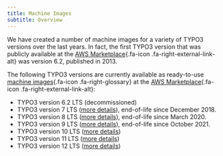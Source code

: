 ```yaml
---
title: Machine Images
subtitle: Overview
---
```


We have created a number of machine images for a variety of TYPO3 versions over the last years. In fact, the first TYPO3 version that was publicly available at the [AWS Marketplace](https://aws.amazon.com/marketplace/seller-profile?id=3c5e5f3c-d60e-4405-a9ca-aae8abfa3e2b){.fa-icon .fa-right-external-link-alt} was version 6.2, published in 2013.

The following TYPO3 versions are currently available as ready-to-use [machine images](../miscellaneous/glossary.md#machineimages){.fa-icon .fa-right-glossary} at the [AWS Marketplace](https://aws.amazon.com/marketplace/seller-profile?id=3c5e5f3c-d60e-4405-a9ca-aae8abfa3e2b){.fa-icon .fa-right-external-link-alt}:

* <span class="strikethrough">TYPO3 version 6.2 LTS</span> (decommissioned)
* TYPO3 version 7 LTS ([more details](typo3v7.md)), end-of-life since December 2018.
* TYPO3 version 8 LTS ([more details](typo3v8.md)), end-of-life since March 2020.
* TYPO3 version 9 LTS ([more details](typo3v9.md)), end-of-life since October 2021.
* TYPO3 version 10 LTS ([more details](typo3v10.md))
* TYPO3 version 11 LTS ([more details](typo3v11.md))
* TYPO3 version 12 LTS ([more details](typo3v12.md))
